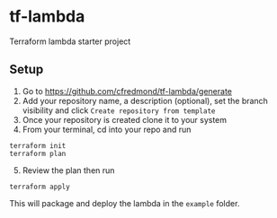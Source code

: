 # tf-lambda

Terraform lambda starter project

## Setup

1. Go to https://github.com/cfredmond/tf-lambda/generate
2. Add your repository name, a description (optional), set the branch visibility and click `Create repository from template`
3. Once your repository is created clone it to your system
4. From your terminal, cd into your repo and run
```
terraform init
terraform plan
```
5. Review the plan then run
```
terraform apply
```

This will package and deploy the lambda in the `example` folder.